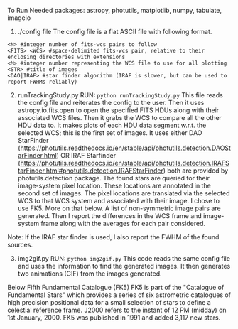 To Run
Needed packages: astropy, photutils, matplotlib, numpy, tabulate, imageio


1. ./config file
The config file is a flat ASCII file with following format.

```
<N> #integer number of fits-wcs pairs to follow
<FITS> <WCS> #space-delimited fits-wcs pair, relative to their enclosing directories with extensions
<M> #integer number representing the WCS file to use for all plotting
<STR> #title of images
<DAO|IRAF> #star finder algorithm (IRAF is slower, but can be used to report FWHMs reliably)
```

2. runTrackingStudy.py
RUN: `python runTrackingStudy.py`
This file reads the config file and reiterates the config to the user.
Then it uses astropy.io.fits.open to open the specified FITS HDUs along with their associated WCS files.
Then it grabs the WCS to compare all the other HDU data to.
It makes plots of each HDU data segment w.r.t. the selected WCS; this is the first set of images.
It uses either DAO StarFinder (https://photutils.readthedocs.io/en/stable/api/photutils.detection.DAOStarFinder.html) OR
   IRAF Starfinder (https://photutils.readthedocs.io/en/stable/api/photutils.detection.IRAFStarFinder.html#photutils.detection.IRAFStarFinder)
   both are provided by photutils.detection package.
The found stars are queried for their image-system pixel location. These locations are annotated in the second set of images.
The pixel locations are translated via the selected WCS to that WCS system and associated with their image. I chose to use FK5. More on that below.
A list of non-symmetric image pairs are generated.
Then I report the differences in the WCS frame and image-system frame along with the averages for each pair considered.

Note: If the IRAF star finder is used, I also report the FWHM of the found sources.

3. img2gif.py
RUN: `python img2gif.py`
This code reads the same config file and uses the information to find the generated images.
It then generates two animations (GIF) from the images generated.

Below
Fifth Fundamental Catalogue (FK5)
FK5 is part of the "Catalogue of Fundamental Stars" which provides a series of six astrometric catalogues of high precision positional data for a small selection of stars to define a celestial reference frame. J2000 refers to the instant of 12 PM (midday) on 1st January, 2000. FK5 was published in 1991 and added 3,117 new stars.
